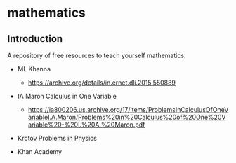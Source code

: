 # mathematics

## Introduction

A repository of free resources to teach yourself mathematics.

* ML Khanna

    * https://archive.org/details/in.ernet.dli.2015.550889

* IA Maron Calculus in One Variable

    * https://ia800206.us.archive.org/17/items/ProblemsInCalculusOfOneVariableI.A.Maron/Problems%20in%20Calculus%20of%20One%20Variable%20-%20I.%20A.%20Maron.pdf 

* Krotov Problems in Physics

* Khan Academy



